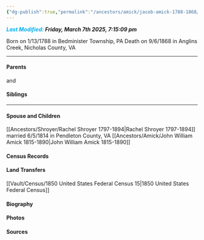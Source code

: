 ```yaml
---
{"dg-publish":true,"permalink":"/ancestors/amick/jacob-amick-1788-1868/","tags":["Jacob-Amick"]}
---
```


***<font color="#00b0f0">Last Modified:</font> Friday, March 7th 2025, 7:15:09 pm***

Born on  1/13/1788 in Bedminister Township, PA
Death on 9/6/1868 in Anglins Creek, Nicholas County, VA
   
---
#### Parents

<!-- Link to father --> and <!-- Link to mother-->
#### Siblings
<!-- Link to sibling -->

---
#### Spouse and Children
[[Ancestors/Shroyer/Rachel Shroyer 1797-1894\|Rachel Shroyer 1797-1894]] married 6/5/1814 in Pendleton County, VA
[[Ancestors/Amick/John William Amick 1815-1890\|John William Amick 1815-1890]]
#### Census Records

#### Land Transfers
[[Vault/Census/1850 United States Federal Census 15\|1850 United States Federal Census]]
#### Biography

#### Photos

#### Sources

